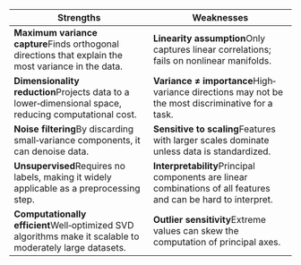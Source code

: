 
|**Strengths**|**Weaknesses**|
|---|---|
|**Maximum variance capture**Finds orthogonal directions that explain the most variance in the data.|**Linearity assumption**Only captures linear correlations; fails on nonlinear manifolds.|
|**Dimensionality reduction**Projects data to a lower‐dimensional space, reducing computational cost.|**Variance ≠ importance**High‐variance directions may not be the most discriminative for a task.|
|**Noise filtering**By discarding small‐variance components, it can denoise data.|**Sensitive to scaling**Features with larger scales dominate unless data is standardized.|
|**Unsupervised**Requires no labels, making it widely applicable as a preprocessing step.|**Interpretability**Principal components are linear combinations of all features and can be hard to interpret.|
|**Computationally efficient**Well‐optimized SVD algorithms make it scalable to moderately large datasets.|**Outlier sensitivity**Extreme values can skew the computation of principal axes.|
